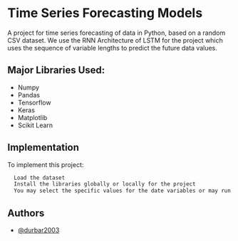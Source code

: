 
# Time Series Forecasting Models

A project for time series forecasting of data in Python, based on a random CSV dataset. We use the RNN Architecture of LSTM for the project which uses the sequence of variable lengths to predict the future data values.


## Major Libraries Used:

- Numpy
- Pandas
- Tensorflow
- Keras
- Matplotlib
- Scikit Learn



## Implementation

To implement this project:

```bash
  Load the dataset
  Install the libraries globally or locally for the project
  You may select the specific values for the date variables or may run the code as it is
```


## Authors

- [@durbar2003](https://www.github.com/durbar2003)


